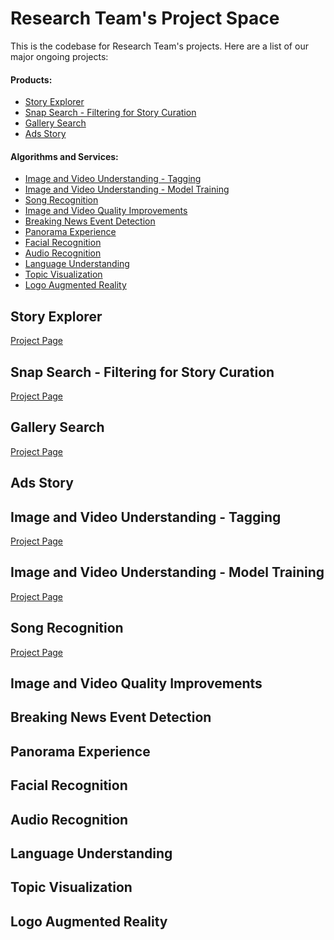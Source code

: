 Research Team's Project Space
=============================

This is the codebase for Research Team's projects. Here are a list of our major ongoing projects:

#### Products:

- [Story Explorer](#story-explorer)
- [Snap Search - Filtering for Story Curation](#snap-search---filtering-for-story-curation)
- [Gallery Search](#gallery-search)
- [Ads Story](#ads-story)

#### Algorithms and Services:

- [Image and Video Understanding - Tagging](#image-and-video-understanding---tagging)
- [Image and Video Understanding - Model Training](#image-and-video-understanding---model-training)
- [Song Recognition](#song-recognition)
- [Image and Video Quality Improvements](#image-and-video-quality-improvements)
- [Breaking News Event Detection](#breaking-news-event-detection)
- [Panorama Experience](#panorama-experience)
- [Facial Recognition](#facial-recognition)
- [Audio Recognition](#audio-recognition)
- [Language Understanding](#language-understanding)
- [Topic Visualization](#topic-visualization)
- [Logo Augmented Reality](#logo-augmented-reality)

## Story Explorer

[Project Page](https://quip.com/rReiADq0ZskC)

## Snap Search - Filtering for Story Curation

[Project Page](https://quip.com/svhiAbgAvNH4) 

## Gallery Search
[Project Page](https://quip.com/aPzFApQTagcp)
 
## Ads Story

## Image and Video Understanding - Tagging
[Project Page](https://quip.com/UQkLAKsSZbAL)

## Image and Video Understanding - Model Training
[Project Page](https://quip.com/36ZmArPSHRZ6) 

## Song Recognition
[Project Page](https://quip.com/AsJEA0Ba2S3v)
 
## Image and Video Quality Improvements
## Breaking News Event Detection
## Panorama Experience
## Facial Recognition
## Audio Recognition
## Language Understanding
## Topic Visualization
## Logo Augmented Reality
